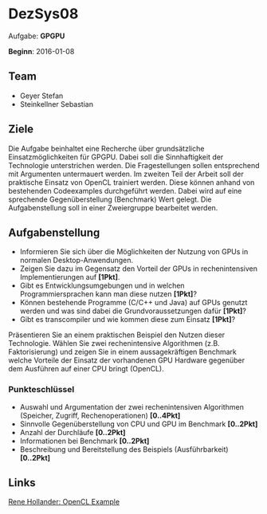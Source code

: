 # DezSys08

Aufgabe: **GPGPU**

**Beginn**: 2016-01-08

## Team

- Geyer Stefan
- Steinkellner Sebastian

## Ziele

Die Aufgabe beinhaltet eine Recherche über grundsätzliche Einsatzmöglichkeiten für GPGPU. 
Dabei soll die Sinnhaftigkeit der Technologie unterstrichen werden. 
Die Fragestellungen sollen entsprechend mit Argumenten untermauert werden.
Im zweiten Teil der Arbeit soll der praktische Einsatz von OpenCL trainiert werden. 
Diese können anhand von bestehenden Codeexamples durchgeführt werden. 
Dabei wird auf eine sprechende Gegenüberstellung (Benchmark) Wert gelegt.
Die Aufgabenstellung soll in einer Zweiergruppe bearbeitet werden.

## Aufgabenstellung

- Informieren Sie sich über die Möglichkeiten der Nutzung von GPUs in normalen Desktop-Anwendungen.  
- Zeigen Sie dazu im Gegensatz den Vorteil der GPUs in rechenintensiven Implementierungen auf **[1Pkt]**.  
- Gibt es Entwicklungsumgebungen und in welchen Programmiersprachen kann man diese nutzen **[1Pkt]**?  
- Können bestehende Programme (C/C++ und Java) auf GPUs genutzt werden und was sind dabei die Grundvoraussetzungen dafür **[1Pkt]**?  
- Gibt es transcompiler und wie kommen diese zum Einsatz **[1Pkt]**?  
  
Präsentieren Sie an einem praktischen Beispiel den Nutzen dieser Technologie. 
Wählen Sie zwei rechenintensive Algorithmen (z.B. Faktorisierung) und 
zeigen Sie in einem aussagekräftigen Benchmark welche Vorteile der Einsatz 
der vorhandenen GPU Hardware gegenüber dem Ausführen auf einer CPU bringt (OpenCL). 

### Punkteschlüssel

- Auswahl und Argumentation der zwei rechenintensiven Algorithmen (Speicher, Zugriff, Rechenoperationen) **[0..4Pkt]**
- Sinnvolle Gegenüberstellung von CPU und GPU im Benchmark **[0..2Pkt]**
- Anzahl der Durchläufe **[0..2Pkt]**
- Informationen bei Benchmark **[0..2Pkt]**
- Beschreibung und Bereitstellung des Beispiels (Ausführbarkeit) **[0..2Pkt]**

## Links

[Rene Hollander: OpenCL Example](https://github.com/ReneHollander/opencl-example)
